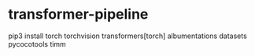 # transformer-pipeline

pip3 install torch torchvision transformers[torch] albumentations datasets pycocotools timm